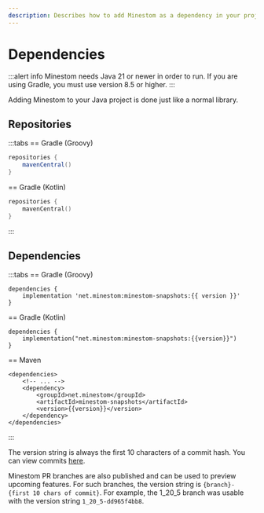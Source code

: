 ```yaml
---
description: Describes how to add Minestom as a dependency in your project.
---
```


<script setup>
import axios from "axios";
import { ref, onMounted } from 'vue'

const version = ref("<--version-->");

const fetchVersion = async () => {
  try {
    const response = await axios.get("/api/latest-version");
    const ver = response.data.latestVersion;
    if (ver != null) {
      version.value = ver;
    }
  } catch (error) {
    console.error("Error fetching libraries:", error);
  }
}

onMounted(() => {
  fetchVersion();
});
</script>

# Dependencies

:::alert info
Minestom needs Java 21 or newer in order to run. If you are using Gradle, you must use version 8.5 or higher.
:::

Adding Minestom to your Java project is done just like a normal library.

## Repositories

:::tabs
== Gradle (Groovy)

```groovy
repositories {
    mavenCentral()
}
```

== Gradle (Kotlin)

```kotlin
repositories {
    mavenCentral()
}
```

:::

## Dependencies

:::tabs
== Gradle (Groovy)

```groovy-vue
dependencies {
    implementation 'net.minestom:minestom-snapshots:{{ version }}'
}
```

== Gradle (Kotlin)

```kotlin-vue
dependencies {
    implementation("net.minestom:minestom-snapshots:{{version}}")
}
```

== Maven

```xml-vue
<dependencies>
    <!-- ... -->
    <dependency>
        <groupId>net.minestom</groupId>
        <artifactId>minestom-snapshots</artifactId>
        <version>{{version}}</version>
    </dependency>
</dependencies>
```

:::

The version string is always the first 10 characters of a commit hash. You can view commits 
[here](https://github.com/Minestom/Minestom/commits/master/).

Minestom PR branches are also published and can be used to preview upcoming features. For such branches, the version string is `{branch}-{first 10 chars of commit}`. For example, the 1_20_5 branch was usable with the version string `1_20_5-dd965f4bb8`.
